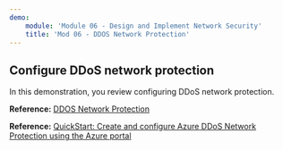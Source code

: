 ```yaml
---
demo:
    module: 'Module 06 - Design and Implement Network Security'
    title: 'Mod 06 - DDOS Network Protection'
---
```

## Configure DDoS network protection

In this demonstration, you review configuring DDoS network protection.

**Reference:** [DDOS Network Protection](https://learn.microsoft.com/azure/ddos-protection/manage-ddos-protection)

**Reference:** [QuickStart: Create and configure Azure DDoS Network Protection using the Azure portal](https://learn.microsoft.com/azure/ddos-protection/manage-ddos-protection)
